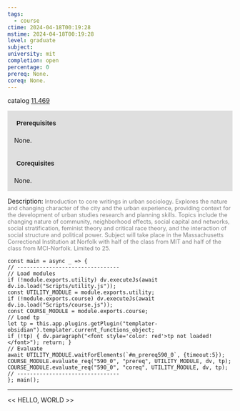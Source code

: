 ```yaml
---
tags:
  - course
ctime: 2024-04-18T00:19:28
mstime: 2024-04-18T00:19:28
level: graduate
subject: 
university: mit
completion: open
percentage: 0
prereq: None.
coreq: None.
---
```


catalog [11.469](http://student.mit.edu/catalog/m11c.html#11.469)

<span style="display: block; padding: 15px; background-color: rgb(100, 100, 100, 0.2);"><font id="m_prereq590_0" style="display: block; font-family: Arial, sans-serif; font-weight: bold; padding: 5px">Prerequisites</font><br><span id="prereq590_0">None.</span></span>
<span style="display: block; padding: 15px; background-color: rgb(100, 100, 100, 0.2);"><font id="m_coreq590_0" style="display: block; font-family: Arial, sans-serif; font-weight: bold; padding: 5px">Corequisites</font><br><span id="coreq590_0">None.</span></span>

<font style="">Description:</font>
<font style="color: grey; font-size: 0.8rem;">Introduction to core writings in urban sociology. Explores the nature and changing character of the city and the urban experience, providing context for the development of urban studies research and planning skills. Topics include the changing nature of community, neighborhood effects, social capital and networks, social stratification, feminist theory and critical race theory, and the interaction of social structure and political power. Subject will take place in the Massachusetts Correctional Institution at Norfolk with half of the class from MIT and half of the class from MCI-Norfolk. Limited to 25.</font>

```dataviewjs
const main = async _ => {
// --------------------------------
// Load modules
if (!module.exports.utility) dv.executeJs(await dv.io.load("Scripts/utility.js"));
const UTILITY_MODULE = module.exports.utility;
if (!module.exports.course) dv.executeJs(await dv.io.load("Scripts/course.js"));
const COURSE_MODULE = module.exports.course;
// Load tp
let tp = this.app.plugins.getPlugin("templater-obsidian").templater.current_functions_object;
if (!tp) { dv.paragraph("<font style='color: red'>tp not loaded!</font>"); return; }
// Evaluate
await UTILITY_MODULE.waitForElements(`#m_prereq590_0`, {timeout:5});
COURSE_MODULE.evaluate_req("590_0", "prereq", UTILITY_MODULE, dv, tp);
COURSE_MODULE.evaluate_req("590_0", "coreq", UTILITY_MODULE, dv, tp);
// --------------------------------
}; main();
```

---

<< HELLO, WORLD >>
